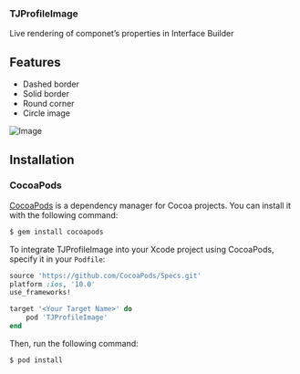 
### TJProfileImage
Live rendering of componet’s properties in Interface Builder

## Features
 - Dashed border
 - Solid border
 - Round corner
 - Circle image

![Image](https://github.com/tejas-ardeshna/TJProfileImage/blob/master/Screen%20Shot.png)

## Installation

### CocoaPods

[CocoaPods](http://cocoapods.org) is a dependency manager for Cocoa projects. You can install it with the following command:

```bash
$ gem install cocoapods
```



To integrate TJProfileImage into your Xcode project using CocoaPods, specify it in your `Podfile`:

```ruby
source 'https://github.com/CocoaPods/Specs.git'
platform :ios, '10.0'
use_frameworks!

target '<Your Target Name>' do
    pod 'TJProfileImage'
end
```

Then, run the following command:

```bash
$ pod install
```
